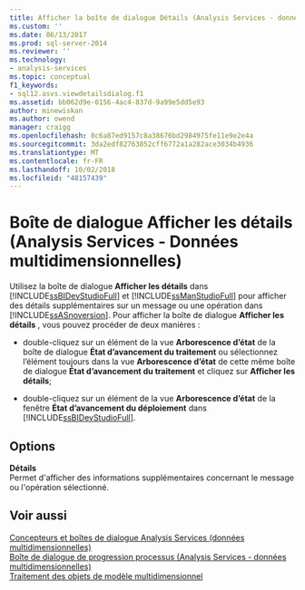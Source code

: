 ```yaml
---
title: Afficher la boîte de dialogue Détails (Analysis Services - données multidimensionnelles) | Microsoft Docs
ms.custom: ''
ms.date: 06/13/2017
ms.prod: sql-server-2014
ms.reviewer: ''
ms.technology:
- analysis-services
ms.topic: conceptual
f1_keywords:
- sql12.asvs.viewdetailsdialog.f1
ms.assetid: bb062d9e-0156-4ac4-837d-9a99e5dd5e93
author: minewiskan
ms.author: owend
manager: craigg
ms.openlocfilehash: 8c6a87ed9157c8a38676bd2984975fe11e9e2e4a
ms.sourcegitcommit: 3da2edf82763852cff6772a1a282ace3034b4936
ms.translationtype: MT
ms.contentlocale: fr-FR
ms.lasthandoff: 10/02/2018
ms.locfileid: "48157439"
---
```

# <a name="view-details-dialog-box-analysis-services---multidimensional-data"></a>Boîte de dialogue Afficher les détails (Analysis Services - Données multidimensionnelles)
  Utilisez la boîte de dialogue **Afficher les détails** dans [!INCLUDE[ssBIDevStudioFull](../includes/ssbidevstudiofull-md.md)] et [!INCLUDE[ssManStudioFull](../includes/ssmanstudiofull-md.md)] pour afficher des détails supplémentaires sur un message ou une opération dans [!INCLUDE[ssASnoversion](../includes/ssasnoversion-md.md)]. Pour afficher la boîte de dialogue **Afficher les détails** , vous pouvez procéder de deux manières :  
  
-   double-cliquez sur un élément de la vue **Arborescence d’état** de la boîte de dialogue **État d’avancement du traitement** ou sélectionnez l’élément toujours dans la vue **Arborescence d’état** de cette même boîte de dialogue **État d’avancement du traitement** et cliquez sur **Afficher les détails**;  
  
-   double-cliquez sur un élément de la vue **Arborescence d’état** de la fenêtre **État d’avancement du déploiement** dans [!INCLUDE[ssBIDevStudioFull](../includes/ssbidevstudiofull-md.md)].  
  
## <a name="options"></a>Options  
 **Détails**  
 Permet d'afficher des informations supplémentaires concernant le message ou l'opération sélectionné.  
  
## <a name="see-also"></a>Voir aussi  
 [Concepteurs et boîtes de dialogue Analysis Services &#40;données multidimensionnelles&#41;](analysis-services-designers-and-dialog-boxes-multidimensional-data.md)   
 [Boîte de dialogue de progression processus &#40;Analysis Services - données multidimensionnelles&#41;](process-progress-dialog-box-analysis-services-multidimensional-data.md)   
 [Traitement des objets de modèle multidimensionnel](multidimensional-models/processing-a-multidimensional-model-analysis-services.md)  
  
  

